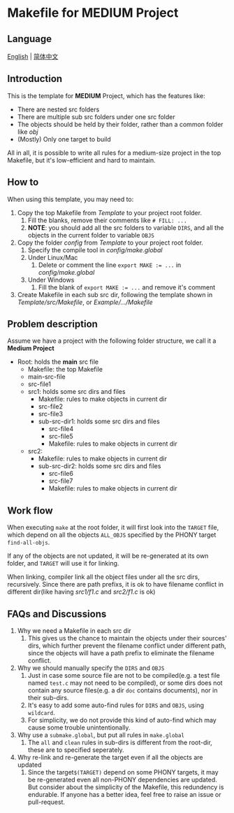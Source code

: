 # Makefile for MEDIUM Project

## Language

[English](../Readme.md) | [简体中文](./Doc/Readme-cn.md)

## Introduction

This is the template for **MEDIUM** Project, which has the features like:

- There are nested src folders
- There are multiple sub src folders under one src folder
- The objects should be held by their folder, rather than a common folder like *obj*
- (Mostly) Only one target to build

All in all, it is possible to write all rules for a medium-size project in the top Makefile, but it's low-efficient and hard to maintain.

## How to

When using this template, you may need to:

1. Copy the top Makefile from *Template* to your project root folder.
    1. Fill the blanks, remove their comments like `# FILL: ...`
    1. **NOTE**: you should add all the src folders to variable `DIRS`, and all the objects in the current folder to variable `OBJS`
1. Copy the folder *config* from *Template* to your project root folder.
    1. Specify the compile tool in *config/make.global*
    1. Under Linux/Mac
        1. Delete or comment the line `export MAKE := ...` in *config/make.global*
    1. Under Windows
        1. Fill the blank of `export MAKE := ...` and remove it's comment
1. Create Makefile in each sub src dir, following the template shown in *Template/src/Makefile*, or *Example/.../Makefile*

## Problem description

Assume we have a project with the following folder structure, we call it a **Medium Project**

- Root: holds the **main** src file
  - Makefile: the top Makefile
  - main-src-file
  - src-file1
  - src1: holds some src dirs and files
    - Makefile: rules to make objects in current dir
    - src-file2
    - src-file3
    - sub-src-dir1: holds some src dirs and files
      - src-file4
      - src-file5
      - Makefile: rules to make objects in current dir
  - src2:
    - Makefile: rules to make objects in current dir
    - sub-src-dir2: holds some src dirs and files
      - src-file6
      - src-file7
      - Makefile: rules to make objects in current dir

## Work flow

When executing `make` at the root folder, it will first look into the `TARGET` file, which depend on all the objects `ALL_OBJS` specified by the PHONY target `find-all-objs`.

If any of the objects are not updated, it will be re-generated at its own folder, and `TARGET` will use it for linking.

When linking, compiler link all the object files under all the src dirs, recursively. Since there are path prefixs, it is ok to have filename conflict in different dir(like having *src1/f1.c* and *src2/f1.c* is ok)

## FAQs and Discussions

1. Why we need a Makefile in each src dir
    1. This gives us the chance to maintain the objects under their sources' dirs, which further prevent the filename conflict under different path, since the objects will have a path prefix to eliminate the filename conflict.
1. Why we should manually specify the `DIRS` and `OBJS`
    1. Just in case some source file are not to be compiled(e.g. a test file named `test.c` may not need to be compiled), or some dirs does not contain any source files(e.g. a dir `doc` contains documents), nor in their sub-dirs.
    1. It's easy to add some auto-find rules for `DIRS` and `OBJS`, using `wildcard`.
    1. For simplicity, we do not provide this kind of auto-find which may cause some trouble unintentionally.
1. Why use a `submake.global`, but put all rules in `make.global`
    1. The `all` and `clean` rules in sub-dirs is different from the root-dir, these are to specified seperately.
1. Why re-link and re-generate the target even if all the objects are updated
    1. Since the target`$(TARGET)` depend on some PHONY targets, it may be re-generated even all non-PHONY dependencies are updated. But consider about the simplicity of the Makefile, this redundency is endurable. If anyone has a better idea, feel free to raise an issue or pull-request.